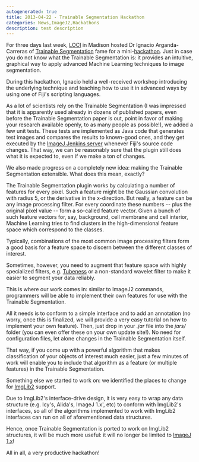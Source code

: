 ```yaml
---
autogenerated: true
title: 2013-04-22 - Trainable Segmentation Hackathon
categories: News,ImageJ2,Hackathons
description: test description
---
```


For three days last week, [LOCI](http://loci.wisc.edu/) in Madison hosted Dr Ignacio Arganda-Carreras of [Trainable Segmentation](/plugins/tws) fame for a mini-[hackathon](/events/Hackathon). Just in case you do not know what the Trainable Segmentation is: it provides an intuitive, graphical way to apply advanced Machine Learning techniques to image segmentation.

During this hackathon, Ignacio held a well-received workshop introducing the underlying technique and teaching how to use it in advanced ways by using one of Fiji's scripting languages.

As a lot of scientists rely on the Trainable Segmentation (I was impressed that it is apparently used already in dozens of published papers, even before the Trainable Segmentation paper is out, point in favor of making your research available openly, to as many people as possible!), we added a few unit tests. These tests are implemented as Java code that generates test images and compares the results to known-good ones, and they get executed by the [ImageJ Jenkins server](/develop/jenkins) whenever Fiji's source code changes. That way, we can be reasonably sure that the plugin still does what it is expected to, even if we make a ton of changes.

We also made progress on a completely new idea: making the Trainable Segmentation extensible. What does this mean, exactly?

The Trainable Segmentation plugin works by calculating a number of features for every pixel. Such a feature might be the Gaussian convolution with radius 5, or the derivative in the x-direction. But really, a feature can be any image processing filter. For every coordinate these numbers -- plus the original pixel value -- form a so-called feature vector. Given a bunch of such feature vectors for, say, background, cell membrane and cell interior, Machine Learning tries to find clusters in the high-dimensional feature space which correspond to the classes.

Typically, combinations of the most common image processing filters form a good basis for a feature space to discern between the different classes of interest.

Sometimes, however, you need to augment that feature space with highly specialized filters, e.g. [Tubeness](/plugins/tubeness) or a non-standard wavelet filter to make it easier to segment your data reliably.

This is where our work comes in: similar to ImageJ2 commands, programmers will be able to implement their own features for use with the Trainable Segmentation.

All it needs is to conform to a simple interface and to add an annotation (no worry, once this is finalized, we will provide a very easy tutorial on how to implement your own feature). Then, just drop in your *.jar* file into the *jars/* folder (you can even offer these on your own update site!). No need for configuration files, let alone changes in the Trainable Segmentation itself.

That way, if you come up with a powerful algorithm that makes classification of your objects of interest much easier, just a few minutes of work will enable you to include that algorithm as a feature (or multiple features) in the Trainable Segmentation.

Something else we started to work on: we identified the places to change for [ImgLib2](/imglib2) support.

Due to ImgLib2's interface-drive design, it is very easy to wrap any data structure (e.g. Icy's, Alida's, ImageJ 1.x', etc) to conform with ImgLib2's interfaces, so all of the algorithms implemented to work with ImgLib2 interfaces can run on all of aforementioned data structures.

Hence, once Trainable Segmentation is ported to work on ImgLib2 structures, it will be much more useful: it will no longer be limited to [ImageJ 1.x](/software/imagej1)!

All in all, a very productive hackathon!

  
